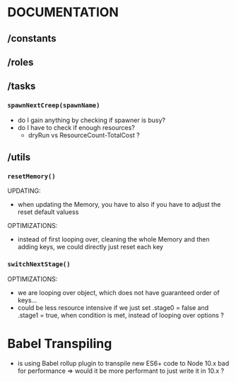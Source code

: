 # DOCUMENTATION

## /constants

## /roles

## /tasks

### `spawnNextCreep(spawnName)`
- do I gain anything by checking if spawner is busy?
- do I have to check if enough resources?
    - dryRun vs ResourceCount-TotalCost ?

## /utils

### `resetMemory()`
UPDATING:
- when updating the Memory, you have to also if you have to adjust the reset default valuess

OPTIMIZATIONS:
- instead of first looping over, cleaning the whole Memory and then adding keys, we could directly just reset each key

### `switchNextStage()`
OPTIMIZATIONS:
- we are looping over object, which does not have guaranteed order of keys...
- could be less resource intensive if we just set .stage0 = false and  .stage1 = true, when condition is met, instead of looping over options ?

# Babel Transpiling
- is using Babel rollup plugin to transpile new ES6+ code to Node 10.x bad for performance => would it be more performant to just write it in 10.x ?